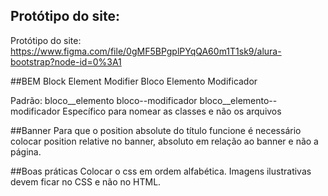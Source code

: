 ## Protótipo do site: 
Protótipo do site: https://www.figma.com/file/0gMF5BPgplPYqQA60m1T1sk9/alura-bootstrap?node-id=0%3A1

##BEM
Block Element Modifier
Bloco Elemento Modificador

Padrão:
bloco__elemento
bloco--modificador
bloco__elemento--modificador
Específico para nomear as classes e não os arquivos

##Banner
Para que o position absolute do título funcione é necessário colocar position relative no banner, absoluto em relação ao banner e não a página.

##Boas práticas
Colocar o css em ordem alfabética.
Imagens ilustrativas devem ficar no CSS e não no HTML.